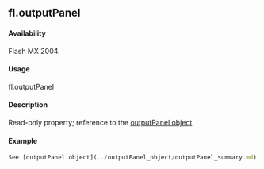 ## fl.outputPanel

#### Availability

Flash MX 2004.

#### Usage

fl.outputPanel

#### Description

Read-only property; reference to the [outputPanel object](../outputPanel_object/outputPanel_summary.md).

#### Example

```javascript
See [outputPanel object](../outputPanel_object/outputPanel_summary.md).

```